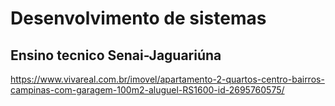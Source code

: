 # Desenvolvimento de sistemas 

## Ensino tecnico Senai-Jaguariúna

https://www.vivareal.com.br/imovel/apartamento-2-quartos-centro-bairros-campinas-com-garagem-100m2-aluguel-RS1600-id-2695760575/
